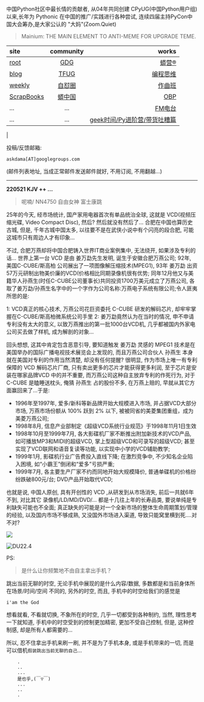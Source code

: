 中国Python社区中最长情的贡献者, 从04年共同创建 CPyUG(中国Python用户组)以来,长年为 Pythonic 在中国的推广/实践进行各种尝试, 连续四届主持PyCon中国大会筹办,是大家公认的 "大妈"(Zoom.Quiet)

> Mainium: THE MAIN ELEMENT TO ANTI-MEME FOR UPGRADE TEME.

| site | community | works |
| :-----| :----: | ----: |
| [root](http://zoomquiet.io/) | [GDG](https://blog.zhgdg.org/) | [蟒营®](https://doc.101.camp/) |
| [blog](https://blog.zoomquiet.io/pages/zoomquiet.html) | [TFUG](http://zh.tfug.world/) | [编程思维](https://py.101.camp/) |
| [weekly](http://weekly.pychina.org/) | [自怼圈](https://du.101.camp/) | [作曲班](https://mu.101.camp/) |
| [ScrapBooks](https://zoomquiet.io/collection.html) | [蟒中国](https://pychina.org/) | [OBP](https://zoomquiet.io/obp/index.html) |
| ... | ... | [FM电台](https://fm.101.camp/) |
| ... | ... | [geek时间/Py进阶营/带货吐糟篇](https://fm.101.camp/2020/geek2py-dama.html) 
 |


投稿/反馈邮箱:

    askdama[AT]googlegroups.com

(邮件列表地址, 
当成正常邮件发送邮件就好, 不用订阅, 不用翻越...)



---------------------------------------------------
**220521 KJV ++ ...**


> 呢喃/ NN4750 自由女神 富士康跳




25年的今天, 经市场统计, 国产家用电器首次有单品统治全球, 这就是 VCD(视频压缩光碟, Video Compact Disc), 然后? 然后就没有然后了...
合肥在中国也算历史古城, 但是, 千年古城中国太多, 以往要不是在武侠小说中有个闪亮的段合肥, 可能这城市只有周边人才有印象...

不过, 合肥万燕却将中国合肥铸入世界IT商业案例集中, 无法绕开, 如果涉及专利的话...
世界上第一台 VCD 是由 姜万勐先生发明, 诞生于安徽合肥万燕公司; 92年, 美国C-CUBE/斯高柏 公司展出了一项图像解压缩技术(MPEG1), 93年 姜万勐 出资57万元研制出物美价廉的VCD(价格相比同期录像机很有优势; 同年12月他又与美籍华人孙燕生(时任C-CUBE公司董事长)共同投资1700万美元成立了万燕公司, 各取了姜万勐/孙燕生名字中的一个字作为公司名称:万燕电子系统有限公司;令人匪夷所思的是:

1: VCD真正的核心技术, 万燕公司花巨资委托 C-CUBE 研发的解码芯片, 却牢牢掌握在C-CUBE/斯高柏微系统公司手里
2: 姜万勐竟然认为在当时的情况, 申不申请专利没有太大的意义, 以致万燕推出的第一批1000台VCD机, 几乎都被国内外家电公司买去做了样机, 成为解剖的对象...

回头想想, 这其中肯定包含恶意引导, 要知道触发 姜万勐 灵感的 MPEG1 技术是在美国举办的国际广播电视技术展览会上发现的, 而且万燕公司合伙人 孙燕生 本身就在美国对专利的作用当然清楚, 却没有任何提醒? 很明显, 作为市场上唯一有专利保障的 VCD 解码芯片厂商, 只有卖出更多的芯片才能获得更多利润, 至于芯片是安装在哪家品牌VCD 中的并不重要, 而万燕公司这种自主放弃专利的作死行为, 对于 C-CUBE 是瞌睡送枕头, 俺猜 孙燕生 占的股份不多, 在万燕上赔的, 早就从其它方面赢回来了...于是:

+ 1996年至1997年, 爱多/新科等新品牌开始大规模进入市场, 并占据VCD大部分市场, 万燕市场份额从 100% 跃到 2% 以下, 被被同省的美菱集团重组，成为美菱万燕公司;
+ 1998年8月, 信息产业部制定《超级VCD系统行业规范》于1998年11月1日生效
+ 1998年10月至1999年7月, 各大影碟机厂家不断推出附加新技术的VCD产品, 如可播放MP3和MIDI的超级VCD, 掌上型超级VCD和可录写的超级VCD; 甚至实现了VCD联网和语音复读等功能, 以实现中小学的VCD辅助教学;
+ 1999年1月, 影碟机行业广告费投入直线下降; 在激烈竞争中, 不少知名企业陷入困境, 如“小霸王”倒闭和“爱多”亏损严重;
+ 1999年7月, 各主要生产厂家不约而同地开始大规模降价, 普通单碟机的价格纷纷跌破800元/台; DVD产品开始取代VCD;

也就是说, 中国人原创, 具有开创性的 VCD ,从研发到从市场消失, 前后一共就6年不到, 对比其它 录像机/LD/MD/DVD/... 都是十几往上年的长寿品类, 要说单纯是专利缺失可能也不全面; 真正缺失的可能是对一个全新市场的整体生命周期策划/管理的经验, 以及国内市场不够成熟, 又没国外市场进入渠道, 导致只能窝里横​到死....对不对?





![](https://ipic.zoomquiet.top/2022-05-19-zq42-today-card-2205.021.jpeg)



![DU22.4](https://ipic.zoomquiet.top/2022-04-30-220430DU6y_zip.jpg!/fw/420)



PS:
> 是什么让你频繁地不由自主拿出手机？

跳出当前无聊的时空,
无论手机中展现的是什么内容/数据,
多数都是和当前身体所在场景/时间/空间 不同的,
另外的时空,
而且, 手机中的时空给我们的感觉是

    i'am the God

想看就看, 不看就切换,
不象所在的时空, 几乎一切都受到各种制约,
当然,
理性思考一下就知道,
手机中的时空受到的控制更加精密, 更加不受自己控制,
但是, 这种控制感,
却是所有人都需要的...

所以, 
忍不住拿出手机来刷一刷,
并不是为了手机本身, 或是手机带来的一切,
而是可以借机`假装跳出当前无聊的自己`...



```
    .
    ..
    ...
    是也乎,(￣▽￣)
    ...
    ..
    .
```


